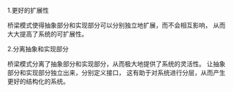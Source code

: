 1.更好的扩展性

桥梁模式使得抽象部分和实现部分可以分别独立地扩展，而不会相互影响，
从而大大提高了系统的可扩展性。

2.分离抽象和实现部分

桥梁模式分离了抽象部分和实现部分，从而极大地提供了系统的灵活性。
让抽象部分和实现部分独立出来，分别定义接口，
这有助于对系统进行分层，从而产生更好的结构化的系统。